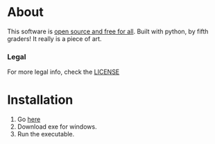 # About
This software is [open source and free for all](#Legal). Built with python, by fifth graders! It really is a piece of art.

### Legal
For more legal info, check the [LICENSE](https://github.com/Rainesroom/ViewPoint/blob/main/LICENSE.md) 

# Installation
1. Go [here](https://sites.google.com/loswego.k12.or.us/room12soft/software/alter-net-codes/viewpoint)
2. Download exe for windows.
3. Run the executable.
